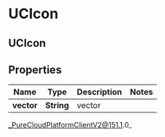 # UCIcon

## UCIcon

## Properties

|Name | Type | Description | Notes|
|------------ | ------------- | ------------- | -------------|
| **vector** | **String** | vector | |



_PureCloudPlatformClientV2@151.1.0_
